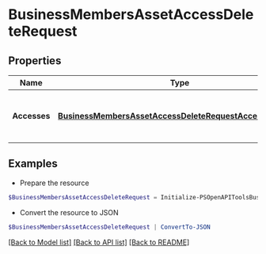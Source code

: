 # BusinessMembersAssetAccessDeleteRequest
## Properties

Name | Type | Description | Notes
------------ | ------------- | ------------- | -------------
**Accesses** | [**BusinessMembersAssetAccessDeleteRequestAccessesInner[]**](BusinessMembersAssetAccessDeleteRequestAccessesInner.md) | List of members asset access to be deleted | 

## Examples

- Prepare the resource
```powershell
$BusinessMembersAssetAccessDeleteRequest = Initialize-PSOpenAPIToolsBusinessMembersAssetAccessDeleteRequest  -Accesses null
```

- Convert the resource to JSON
```powershell
$BusinessMembersAssetAccessDeleteRequest | ConvertTo-JSON
```

[[Back to Model list]](../README.md#documentation-for-models) [[Back to API list]](../README.md#documentation-for-api-endpoints) [[Back to README]](../README.md)

